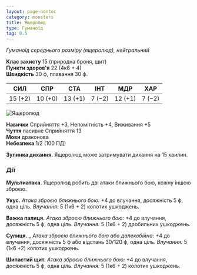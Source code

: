 ```yaml
---
layout: page-nontoc
category: monsters
title: Ящеролюд
type: Гуманоїд
tag: 0.5
---
```


_Гуманоїд середнього розміру (ящеролюд), нейтральний_

**Клас захисту** 15 (природна броня, щит)    
**Пункти здоров'я** 22 (4к8 + 4)    
**Швидкість** 30 ф, плавання 30 ф.

| СИЛ     | СПР     | СТА     | ІНТ    | МДР     | ХАР    |
| ------- | ------- | ------- | ------ | ------- | ------ |
| 15 (+2) | 10 (+0) | 13 (+1) | 7 (−2) | 12 (+1) | 7 (−2) |

![Ящеролюд](https://www.dndbeyond.com/avatars/thumbnails/30832/479/1000/1000/638063839674591734.png)

**Навички** Сприйняття +3, Непомітність +4, Виживання +5    
**Чуття** пасивне Сприйняття 13    
**Мови** драконова    
**Небезпека** 1/2 (100 ПД)

**Зупинка дихання.** Ящеролюд може затримувати дихання на 15 хвилин.

### Дії
**Мультиатака.** Ящеролюд робить дві атаки ближнього бою, кожну іншою зброєю.    

**Укус.** _Атака зброєю ближнього бою:_ +4 до влучання, досяжність 5 ф, одна ціль. _Влучання:_ 5 (1к6 + 2) колотих ушкоджень.    

**Важка палиця.** _Атака зброєю ближнього бою:_ +4 до влучання, досяжність 5 ф, одна ціль. _Влучання:_ 5 (1к6 + 2) дробильних ушкоджень.    

**Сулиця.** _ _Атака зброєю ближнього бою або далекобійна:_ +4 до влучання, досяжність 5 ф або відстань 30/120 ф, одна ціль. _Влучання:_ 5 (1к6 +2) колотих ушкоджень.    

**Шипастий щит.** _Атака зброєю ближнього бою:_ +4 до влучання, досяжність 5 ф, одна ціль. _Влучання:_ 5 (1к6 + 2) колотих ушкоджень.
